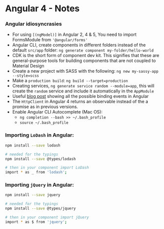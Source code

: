 # Angular 4 - Notes

### Angular idiosyncrasies
* For using ```[(ngModel)]``` in Angular 2, 4 & 5, You need to import FormsModule from ```'@angular/forms'```
* Angular CLI, create components in different folders instead of the default ```src/app``` folder: ```ng generate component my-folder/hello-world```
* CDK is the short form of component dev kit. This signifies that these are general-purpose tools for building components that are not coupled to Material Design
* Create a new project with SASS with the following: ```ng new my-sassy-app --style=scss```
* Make a ```production build```: ```ng build --target=production```
* Creating services, ```ng generate service random --module=app```, this will create the ```random``` service and include it automatically in the ```AppModule```
* Useful [blog post](https://coursetro.com/posts/code/59/Angular-4-Event-Binding) showing all the possible binding events in Angular
* The ```HttpClient``` in Angular 4 returns an observable instead of the a promise as in previous versions. 
* Enable Angular CLI Autocomplete (Mac OS):
  - `ng completion --bash >> ~/.bash_profile`
  - `source ~/.bash_profile`

### Importing ```LoDash``` in Angular:

```bash
npm install --save lodash

# needed for the typings 
npm install --save @types/lodash

# then in your component import LoDash
import * as _ from 'lodash';
```

### Importing ```jQuery``` in Angular:

```bash
npm install --save jquery

# needed for the typings 
npm install --save @types/jquery

# then in your component import jQuery
import * as $ from 'jquery';
```
